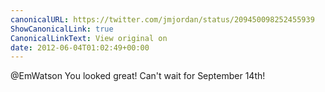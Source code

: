 ```yaml
---
canonicalURL: https://twitter.com/jmjordan/status/209450098252455939
ShowCanonicalLink: true
CanonicalLinkText: View original on
date: 2012-06-04T01:02:49+00:00
---
```

@EmWatson You looked great! Can't wait for September 14th!